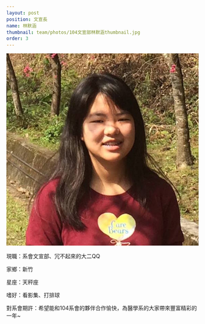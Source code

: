 ```yaml
---
layout: post
position: 文宣長
name: 林默涵
thumbnail: team/photos/104文宣部林默涵thumbnail.jpg
order: 3
---
```

![林默涵](photos/104文宣部林默涵full.jpg)

現職：系會文宣部、冗不起來的大二QQ

家鄉：新竹

星座：天秤座

嗜好：看影集、打排球

對系會期許：希望能和104系會的夥伴合作愉快，為醫學系的大家帶來豐富精彩的一年~
